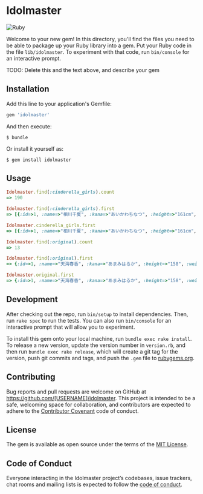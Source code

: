 # Idolmaster

![Ruby](https://github.com/hikko624/idolmaster/workflows/Ruby/badge.svg)

Welcome to your new gem! In this directory, you'll find the files you need to be able to package up your Ruby library into a gem. Put your Ruby code in the file `lib/idolmaster`. To experiment with that code, run `bin/console` for an interactive prompt.

TODO: Delete this and the text above, and describe your gem

## Installation

Add this line to your application's Gemfile:

```ruby
gem 'idolmaster'
```

And then execute:

    $ bundle

Or install it yourself as:

    $ gem install idolmaster

## Usage

```ruby
Idolmaster.find(:cinderella_girls).count
=> 190

Idolmaster.find(:cinderella_girls).first
=> [{:id=>1, :name=>"相川千夏", :kana=>"あいかわちなつ", :height=>"161cm", :weight=>"43kg", :size=>"82/56/85", :birth=>"11月11日", :age=>"23歳", :blood=>"B型", :type=>"cool", :from=>"北海道", :cv=>""}

Idolmaster.cinderella_girls.first
=> [{:id=>1, :name=>"相川千夏", :kana=>"あいかわちなつ", :height=>"161cm", :weight=>"43kg", :size=>"82/56/85", :birth=>"11月11日", :age=>"23歳", :blood=>"B型", :type=>"cool", :from=>"北海道", :cv=>""}

Idolmaster.find(:original).count
=> 13

Idolmaster.find(:original).first
=> {:id=>1, :name=>"天海春香", :kana=>"あまみはるか", :height=>"158", :weight=>"45", :bust=>"83", :waist=>"56", :hip=>"80", :birth=>"4月3日", :age=>"16", :blood=>"O", :from=>"神奈川県", :cv=>"中村繪里子"}

Idolmaster.original.first
=> {:id=>1, :name=>"天海春香", :kana=>"あまみはるか", :height=>"158", :weight=>"45", :bust=>"83", :waist=>"56", :hip=>"80", :birth=>"4月3日", :age=>"16", :blood=>"O", :from=>"神奈川県", :cv=>"中村繪里子"}
```

## Development

After checking out the repo, run `bin/setup` to install dependencies. Then, run `rake spec` to run the tests. You can also run `bin/console` for an interactive prompt that will allow you to experiment.

To install this gem onto your local machine, run `bundle exec rake install`. To release a new version, update the version number in `version.rb`, and then run `bundle exec rake release`, which will create a git tag for the version, push git commits and tags, and push the `.gem` file to [rubygems.org](https://rubygems.org).

## Contributing

Bug reports and pull requests are welcome on GitHub at https://github.com/[USERNAME]/idolmaster. This project is intended to be a safe, welcoming space for collaboration, and contributors are expected to adhere to the [Contributor Covenant](http://contributor-covenant.org) code of conduct.

## License

The gem is available as open source under the terms of the [MIT License](http://opensource.org/licenses/MIT).

## Code of Conduct

Everyone interacting in the Idolmaster project’s codebases, issue trackers, chat rooms and mailing lists is expected to follow the [code of conduct](https://github.com/[USERNAME]/idolmaster/blob/master/CODE_OF_CONDUCT.md).
